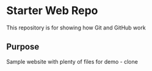 # Starter Web Repo

This repository is for showing how Git and GitHub work

## Purpose

Sample website with plenty of files for demo - clone